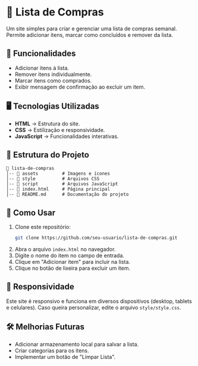 # 🛒 Lista de Compras

Um site simples para criar e gerenciar uma lista de compras semanal. Permite adicionar itens, marcar como concluídos e remover da lista.

## 🚀 Funcionalidades

- Adicionar itens à lista.
- Remover itens individualmente.
- Marcar itens como comprados.
- Exibir mensagem de confirmação ao excluir um item.

## 🖥️ Tecnologias Utilizadas

- **HTML** → Estrutura do site.
- **CSS** → Estilização e responsividade.
- **JavaScript** → Funcionalidades interativas.

## 📂 Estrutura do Projeto

```
📁 lista-de-compras
│-- 📂 assets         # Imagens e ícones
│-- 📂 style          # Arquivos CSS
│-- 📂 script         # Arquivos JavaScript
│-- 📄 index.html     # Página principal
│-- 📄 README.md      # Documentação do projeto
```

## 📌 Como Usar

1. Clone este repositório:
   ```bash
   git clone https://github.com/seu-usuario/lista-de-compras.git
   ```
2. Abra o arquivo `index.html` no navegador.
3. Digite o nome do item no campo de entrada.
4. Clique em "Adicionar item" para incluir na lista.
5. Clique no botão de lixeira para excluir um item.

## 📱 Responsividade

Este site é responsivo e funciona em diversos dispositivos (desktop, tablets e celulares). Caso queira personalizar, edite o arquivo `style/style.css`.

## 🛠️ Melhorias Futuras

- Adicionar armazenamento local para salvar a lista.
- Criar categorias para os itens.
- Implementar um botão de "Limpar Lista".
